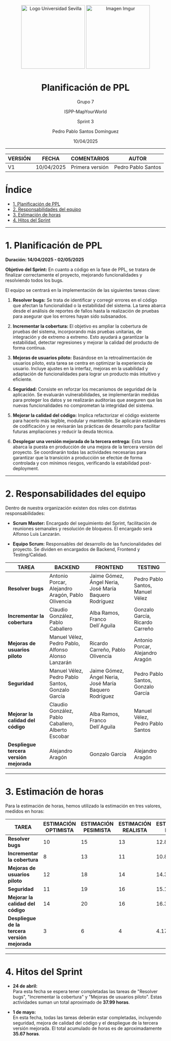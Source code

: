 <p align="center">
  <img src="https://www.ucm.es/al-acmes/file/logo-universidad-sevilla/?ver" alt="Logo Universidad Sevilla" width="200" height="200">
  <img src="https://i.imgur.com/vlzkG4H.png" alt="Imagen Imgur" width="auto" height="200">
</p>

<h1 align="center">Planificación de PPL</h1>

<p align="center">
    Grupo 7
</p>
<p align="center">
    ISPP-MapYourWorld
</p>
<p align="center">
    Sprint 3
</p>
<p align="center">
    Pedro Pablo Santos Domínguez
</p>
<p align="center">
    10/04/2025
</p>

---
| VERSIÓN | FECHA     | COMENTARIOS              | AUTOR              |
|---------|-----------|--------------------------|--------------------|
| V1      | 10/04/2025| Primera versión          | Pedro Pablo Santos     |


# Índice

- [1. Planificación de PPL](#1-planificación-de-ppl)
- [2. Responsabilidades del equipo](#2-responsabilidades-del-equipo)
- [3. Estimación de horas](#3-estimación-de-horas)
- [4. Hitos del Sprint](#4-hitos-del-sprint)

---

# 1. Planificación de PPL

**Duración: 14/04/2025 - 02/05/2025**

**Objetivo del Sprint:** En cuanto a código en la fase de PPL, se tratara de finalizar correctamente el proyecto, mejorando funcionalidades y resolviendo todos los bugs.

El equipo se centrará en la implementación de las siguientes tareas clave:

1. **Resolver bugs:** Se trata de identificar y corregir errores en el código que afectan la funcionalidad o la estabilidad del sistema. La tarea abarca desde el análisis de reportes de fallos hasta la realización de pruebas para asegurar que los errores hayan sido subsanados.

2. **Incrementar la cobertura:** El objetivo es ampliar la cobertura de pruebas del sistema, incorporando más pruebas unitarias, de integración y de extremo a extremo. Esto ayudará a garantizar la estabilidad, detectar regresiones y mejorar la calidad del producto de forma continua.

3. **Mejoras de usuarios piloto:** Basándose en la retroalimentación de usuarios piloto, esta tarea se centra en optimizar la experiencia de usuario. Incluye ajustes en la interfaz, mejoras en la usabilidad y adaptación de funcionalidades para lograr un producto más intuitivo y eficiente.

4. **Seguridad:** Consiste en reforzar los mecanismos de seguridad de la aplicación. Se evaluarán vulnerabilidades, se implementarán medidas para proteger los datos y se realizarán auditorías que aseguren que las nuevas funcionalidades no comprometan la integridad del sistema.

5. **Mejorar la calidad del código:** Implica refactorizar el código existente para hacerlo más legible, modular y mantenible. Se aplicarán estándares de codificación y se revisarán las prácticas de desarrollo para facilitar futuras ampliaciones y reducir la deuda técnica.

6. **Desplegar una versión mejorada de la tercera entrega:** Esta tarea abarca la puesta en producción de una mejora de la tercera versión del proyecto. Se coordinarán todas las actividades necesarias para garantizar que la transición a producción se efectúe de forma controlada y con mínimos riesgos, verificando la estabilidad post-deployment.

---

# 2. Responsabilidades del equipo

Dentro de nuestra organización existen dos roles con distintas
responsabilidades:

-   **Scrum Master:** Encargado del seguimiento del Sprint, facilitación
de reuniones semanales y resolución de bloqueos. El encargado será
Alfonso Luis Lanzarán.

-   **Equipo Scrum:** Responsables del desarrollo de las funcionalidades
del proyecto. Se dividen en encargados de Backend, Frontend y Testing/Calidad.

| **TAREA**                          | **BACKEND**                                             | **FRONTEND**                                          | **TESTING**                                    |
|------------------------------------|---------------------------------------------------------|-------------------------------------------------------|------------------------------------------------|
| **Resolver bugs**                  | Antonio Porcar, Alejandro Aragón, Pablo Olivencia       | Jaime Gómez, Ángel Neria, José María Baquero Rodríguez | Pedro Pablo Santos, Manuel Vélez               |
| **Incrementar la cobertura**       | Claudio González, Pablo Caballero                        | Alba Ramos, Franco Dell`Aguila                         | Gonzalo García, Ricardo Carreño                |
| **Mejoras de usuarios piloto**     | Manuel Vélez, Pedro Pablo, Alfonso Alonso Lanzarán       | Ricardo Carreño, Pablo Olivencia                       | Antonio Porcar, Alejandro Aragón               |
| **Seguridad**                      | Manuel Vélez, Pedro Pablo Santos, Gonzalo García         | Jaime Gómez, Ángel Neria, José María Baquero Rodríguez   | Pedro Pablo Santos, Gonzalo García             |
| **Mejorar la calidad del código**  | Claudio González, Pablo Caballero, Alberto Escobar       | Alba Ramos, Franco Dell`Aguila                         | Manuel Vélez, Pedro Pablo Santos               |
| **Despliegue tercera versión mejorada** | Alejandro Aragón                                        | Gonzalo García                                         | Alejandro Aragón                               |

---

# 3. Estimación de horas

Para la estimación de horas, hemos utilizado la estimación en tres valores,
medidos en horas:

| TAREA                          | ESTIMACIÓN OPTIMISTA | ESTIMACIÓN PESIMISTA | ESTIMACIÓN REALISTA | ESTIMACIÓN FINAL |
|--------------------------------|----------------------|----------------------|---------------------|------------------|
|  **Resolver bugs**              | 10                    | 15                    | 13                 |   12.83           |
| **Incrementar la cobertura**        | 8                   | 13                   | 11                  |   10.83          |
| **Mejoras de usuarios piloto** | 12                   | 18                   | 14                  |   14.33             |
| **Seguridad**  | 11                   | 19                   | 16                  | 15.17            |  
|  **Mejorar la calidad del código**             | 14                    | 20                    | 16                 |     16.33         |
| **Despliegue de la tercera versión mejorada**  | 3                    | 6                    | 4                   |  4.17            |

---

# 4. Hitos del Sprint

- **24 de abril:**  
  Para esta fecha se espera tener completadas las tareas de "Resolver bugs", "Incrementar la cobertura" y "Mejoras de usuarios piloto". Estas actividades suman un total aproximado de **37.99 horas**.

- **1 de mayo:**  
  En esta fecha, todas las tareas deberán estar completadas, incluyendo seguridad, mejora de calidad del código y el despliegue de la tercera versión mejorada. El total acumulado de horas es de aproximadamente **35.67 horas**.

